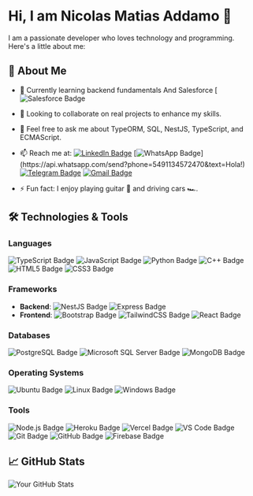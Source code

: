 # Hi, I am Nicolas Matias Addamo 👋

I am a passionate developer who loves technology and programming. Here's a little about me:

## 🚀 About Me

- 🌱 Currently learning backend fundamentals And Salesforce [![Salesforce Badge]([[https://img.shields.io/badge/Salesforce-00A1E0?style=for-the-badge&logo=Salesforce&logoColor=white](https://img.shields.io/badge/Salesforce-blue?logo=salesforce)](https://img.shields.io/badge/Salesforce-00A1E0?style=for-the-badge&logo=Salesforce&logoColor=white))
- 👯 Looking to collaborate on real projects to enhance my skills.
- 💬 Feel free to ask me about TypeORM, SQL, NestJS, TypeScript, and ECMAScript.
- 📫 Reach me at:
  [![LinkedIn Badge](https://img.shields.io/badge/-LinkedIn-blue?style=flat-square&logo=Linkedin&logoColor=white&link=https://www.linkedin.com/in/nicolasaddamo1/)](https://www.linkedin.com/in/nicolasaddamo1/)
  [![WhatsApp Badge](https://img.shields.io/badge/-WhatsApp-4CA143?style=flat-square&labelColor=4CA143&logo=whatsapp&logoColor=white&link=https://api.whatsapp.com/send?phone=5491134572470&text=Hola!)](https://api.whatsapp.com/send?phone=5491134572470&text=Hola!)
  [![Telegram Badge](https://img.shields.io/badge/-Telegram-1ca0f1?style=flat-square&labelColor=1ca0f1&logo=telegram&logoColor=white&link=https://t.me/Nicolasmatias)](https://t.me/Nicolasmatias)
  [![Gmail Badge](https://img.shields.io/badge/-Gmail-c14438?style=flat-square&logo=Gmail&logoColor=white&link=mailto:nicolasaddamo1@gmail.com)](mailto:nicolasaddamo1@gmail.com)
  
- ⚡ Fun fact: I enjoy playing guitar 🎸 and driving cars 🏎️.

## 🛠️ Technologies & Tools

### Languages
![TypeScript Badge](https://shields.io/badge/TypeScript-3178C6?logo=TypeScript&logoColor=FFF&style=flat-square)
![JavaScript Badge](https://shields.io/badge/JavaScript-F7DF1E?logo=JavaScript&logoColor=000&style=flat-square)
![Python Badge](https://img.shields.io/badge/Python-3776AB?style=flat-square&logo=python&logoColor=white)
![C++ Badge](https://img.shields.io/badge/C++-00599C?style=flat-square&logo=cplusplus&logoColor=white)
![HTML5 Badge](https://img.shields.io/badge/HTML5-E34F26?style=flat-square&logo=html5&logoColor=white)
![CSS3 Badge](https://img.shields.io/badge/CSS3-1572B6?style=flat-square&logo=css3&logoColor=white)

### Frameworks
- **Backend**:
  ![NestJS Badge](https://img.shields.io/badge/NestJS-E0234E?style=flat-square&logo=nestjs&logoColor=white)
  ![Express Badge](https://img.shields.io/badge/Express-000000?style=flat-square&logo=express&logoColor=white)
- **Frontend**:
  ![Bootstrap Badge](https://img.shields.io/badge/Bootstrap-7952B3?style=flat-square&logo=bootstrap&logoColor=white)
  ![TailwindCSS Badge](https://img.shields.io/badge/TailwindCSS-38B2AC?style=flat-square&logo=tailwindcss&logoColor=white)
  ![React Badge](https://img.shields.io/badge/React-61DAFB?style=flat-square&logo=react&logoColor=black)

### Databases
![PostgreSQL Badge](https://img.shields.io/badge/PostgreSQL-4169E1?style=flat-square&logo=postgresql&logoColor=white)
![Microsoft SQL Server Badge](https://img.shields.io/badge/SQL%20Server-CC2927?style=flat-square&logo=microsoftsqlserver&logoColor=white)
![MongoDB Badge](https://img.shields.io/badge/MongoDB-47A248?style=flat-square&logo=mongodb&logoColor=white)

### Operating Systems
![Ubuntu Badge](https://img.shields.io/badge/Ubuntu-E95420?style=flat-square&logo=ubuntu&logoColor=white)
![Linux Badge](https://img.shields.io/badge/Linux-FCC624?style=flat-square&logo=linux&logoColor=black)
![Windows Badge](https://img.shields.io/badge/Windows-0078D6?style=flat-square&logo=windows&logoColor=white)

### Tools
![Node.js Badge](https://img.shields.io/badge/Node.js-43853D?style=flat-square&logo=node.js&logoColor=white)
![Heroku Badge](https://img.shields.io/badge/Heroku-430098?style=flat-square&logo=heroku&logoColor=white)
![Vercel Badge](https://img.shields.io/badge/Vercel-000000?style=flat-square&logo=vercel&logoColor=white)
![VS Code Badge](https://img.shields.io/badge/VS%20Code-007ACC?style=flat-square&logo=visual-studio-code&logoColor=white)
![Git Badge](https://img.shields.io/badge/Git-F05032?style=flat-square&logo=git&logoColor=white)
![GitHub Badge](https://img.shields.io/badge/GitHub-181717?style=flat-square&logo=github&logoColor=white)
![Firebase Badge](https://img.shields.io/badge/Firebase-FFCA28?style=flat-square&logo=firebase&logoColor=white)

## 📈 GitHub Stats

![Your GitHub Stats](https://github-readme-stats.vercel.app/api?username=nicolasaddamo1&show_icons=true&theme=radical)

